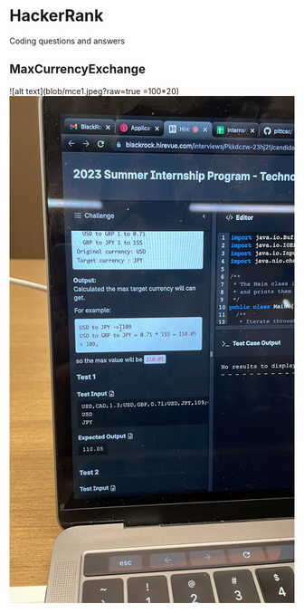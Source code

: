# HackerRank
Coding questions and answers

MaxCurrencyExchange
-------------------
![alt text](blob/mce1.jpeg?raw=true =100*20)
![alt text](blob/mce2.jpeg?raw=true)
